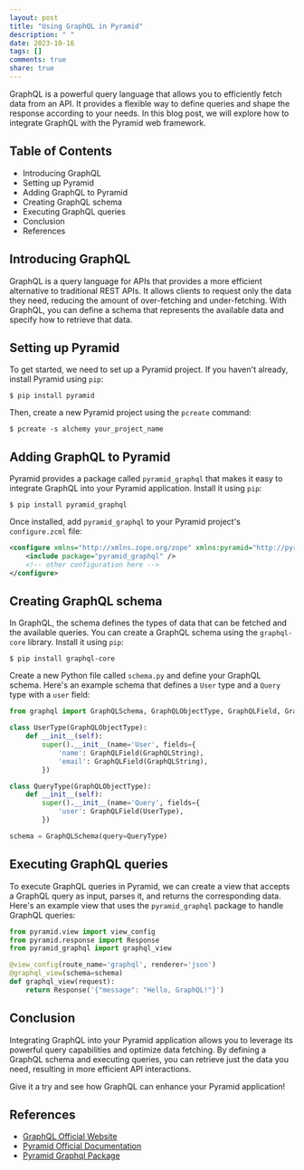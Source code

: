 ```yaml
---
layout: post
title: "Using GraphQL in Pyramid"
description: " "
date: 2023-10-16
tags: []
comments: true
share: true
---
```


GraphQL is a powerful query language that allows you to efficiently fetch data from an API. It provides a flexible way to define queries and shape the response according to your needs. In this blog post, we will explore how to integrate GraphQL with the Pyramid web framework.

## Table of Contents
- Introducing GraphQL
- Setting up Pyramid
- Adding GraphQL to Pyramid
- Creating GraphQL schema
- Executing GraphQL queries
- Conclusion
- References

## Introducing GraphQL

GraphQL is a query language for APIs that provides a more efficient alternative to traditional REST APIs. It allows clients to request only the data they need, reducing the amount of over-fetching and under-fetching. With GraphQL, you can define a schema that represents the available data and specify how to retrieve that data.

## Setting up Pyramid

To get started, we need to set up a Pyramid project. If you haven't already, install Pyramid using `pip`:

```
$ pip install pyramid
```

Then, create a new Pyramid project using the `pcreate` command:

```
$ pcreate -s alchemy your_project_name
```

## Adding GraphQL to Pyramid

Pyramid provides a package called `pyramid_graphql` that makes it easy to integrate GraphQL into your Pyramid application. Install it using `pip`:

```
$ pip install pyramid_graphql
```

Once installed, add `pyramid_graphql` to your Pyramid project's `configure.zcml` file:

```xml
<configure xmlns="http://xmlns.zope.org/zope" xmlns:pyramid="http://pyramid.zope.org">
    <include package="pyramid_graphql" />
    <!-- other configuration here -->
</configure>
```

## Creating GraphQL schema

In GraphQL, the schema defines the types of data that can be fetched and the available queries. You can create a GraphQL schema using the `graphql-core` library. Install it using `pip`:

```
$ pip install graphql-core
```

Create a new Python file called `schema.py` and define your GraphQL schema. Here's an example schema that defines a `User` type and a `Query` type with a `user` field:

```python
from graphql import GraphQLSchema, GraphQLObjectType, GraphQLField, GraphQLString

class UserType(GraphQLObjectType):
    def __init__(self):
        super().__init__(name='User', fields={
            'name': GraphQLField(GraphQLString),
            'email': GraphQLField(GraphQLString),
        })

class QueryType(GraphQLObjectType):
    def __init__(self):
        super().__init__(name='Query', fields={
            'user': GraphQLField(UserType),
        })

schema = GraphQLSchema(query=QueryType)
```

## Executing GraphQL queries

To execute GraphQL queries in Pyramid, we can create a view that accepts a GraphQL query as input, parses it, and returns the corresponding data. Here's an example view that uses the `pyramid_graphql` package to handle GraphQL queries:

```python
from pyramid.view import view_config
from pyramid.response import Response
from pyramid_graphql import graphql_view

@view_config(route_name='graphql', renderer='json')
@graphql_view(schema=schema)
def graphql_view(request):
    return Response('{"message": "Hello, GraphQL!"}')
```

## Conclusion

Integrating GraphQL into your Pyramid application allows you to leverage its powerful query capabilities and optimize data fetching. By defining a GraphQL schema and executing queries, you can retrieve just the data you need, resulting in more efficient API interactions.

Give it a try and see how GraphQL can enhance your Pyramid application!

## References
- [GraphQL Official Website](https://graphql.org/)
- [Pyramid Official Documentation](https://docs.pylonsproject.org/projects/pyramid/en/latest/)
- [Pyramid Graphql Package](https://pypi.org/project/pyramid_graphql/)